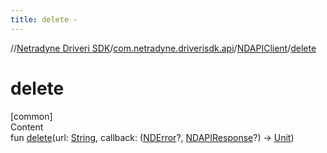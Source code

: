 ```yaml
---
title: delete -
---
```

//[Netradyne Driveri SDK](../../index.md)/[com.netradyne.driverisdk.api](../index.md)/[NDAPIClient](index.md)/[delete](delete.md)



# delete  
[common]  
Content  
fun [delete](delete.md)(url: [String](https://kotlinlang.org/api/latest/jvm/stdlib/kotlin/-string/index.html), callback: ([NDError](../../com.netradyne.driverisdk/-n-d-error/index.md)?, [NDAPIResponse](../-n-d-a-p-i-response/index.md)?) -> [Unit](https://kotlinlang.org/api/latest/jvm/stdlib/kotlin/-unit/index.html))  



